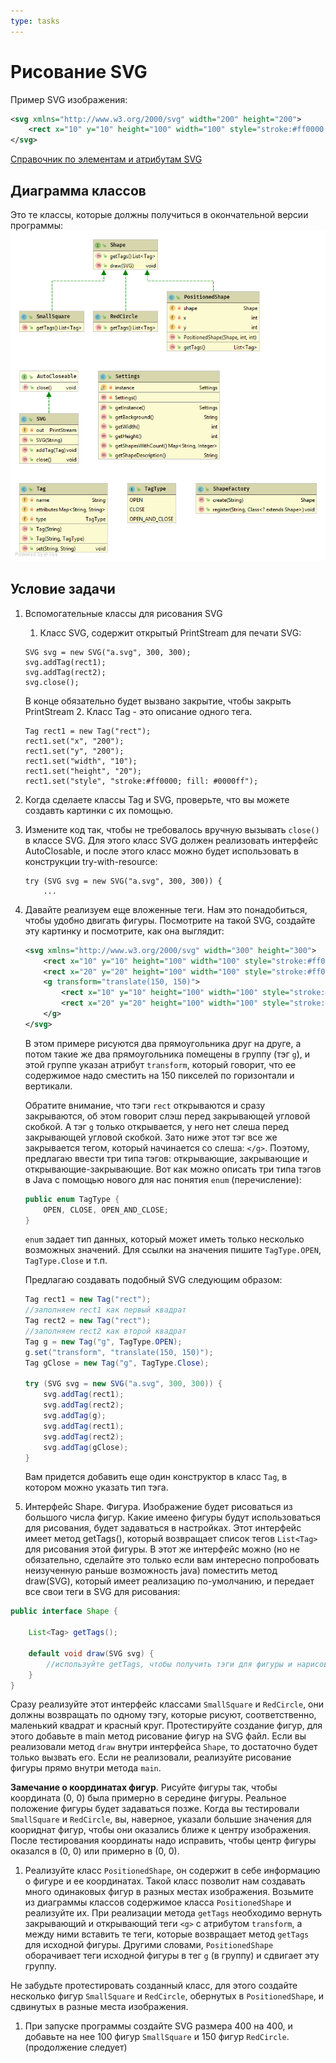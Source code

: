 ```yaml
---
type: tasks
---
```


# Рисование SVG

Пример SVG изображения:
```svg
<svg xmlns="http://www.w3.org/2000/svg" width="200" height="200">
    <rect x="10" y="10" height="100" width="100" style="stroke:#ff0000; fill: #0000ff"/>
</svg>
```

[Справочник по элементам и атрибутам SVG](https://developer.mozilla.org/ru/docs/Web/SVG)

## Диаграмма классов
Это те классы, которые должны получиться в окончательной версии программы:
![class diagram](SVG-class-diagram.png)

## Условие задачи

1. Вспомогательные классы для рисования
SVG
    1. Класс SVG, содержит открытый
    PrintStream для печати SVG:
    ```
    SVG svg = new SVG("a.svg", 300, 300);
    svg.addTag(rect1);
    svg.addTag(rect2);
    svg.close();
    ```
    В конце обязательно будет вызвано закрытие, чтобы закрыть PrintStream
    2. Класс Tag - это описание одного тега.
    ```
    Tag rect1 = new Tag("rect");
    rect1.set("x", "200");
    rect1.set("y", "200");
    rect1.set("width", "10");
    rect1.set("height", "20");
    rect1.set("style", "stroke:#ff0000; fill: #0000ff");
    ```
1. Когда сделаете классы Tag и SVG, проверьте, что вы можете создавть картинки с их помощью.
1. Измените код так, чтобы не требовалось вручную вызывать `close()` в классе SVG. Для этого класс SVG должен реализовать интерфейс
AutoClosable, и после этого класс можно будет использовать в конструкции try-with-resource:
    ```
    try (SVG svg = new SVG("a.svg", 300, 300)) {
        ...
    ```
1. Давайте реализуем еще вложенные теги. Нам это понадобиться, чтобы удобно двигать фигуры. Посмотрите на такой SVG, создайте эту
картинку и посмотрите, как она выглядит:
    ```svg
    <svg xmlns="http://www.w3.org/2000/svg" width="300" height="300">
        <rect x="10" y="10" height="100" width="100" style="stroke:#ff0000; fill: #0000ff"/>
        <rect x="20" y="20" height="100" width="100" style="stroke:#ff0000; fill: #00ff00"/>
        <g transform="translate(150, 150)">
            <rect x="10" y="10" height="100" width="100" style="stroke:#ff0000; fill: #0000ff"/>
            <rect x="20" y="20" height="100" width="100" style="stroke:#ff0000; fill: #00ff00"/>
        </g>
    </svg>
    ```
    
    В этом примере рисуются два прямоугольника друг на друге, а потом такие же два прямоугольника помещены в группу (тэг `g`),
    и этой группе указан атрибут `transform`, который говорит, что ее содержимое надо сместить на 150 пикселей по горизонтали
    и вертикали.
    
    Обратите внимание, что тэги `rect` открываются и сразу закрываются, об этом говорит слэш перед закрывающей угловой скобкой.
    А тэг `g` только открывается, у него нет слеша перед закрывающей угловой скобкой. Зато ниже этот тэг все же закрывается тегом,
    который начинается со слеша: `</g>`. Поэтому, предлагаю ввести три типа тэгов: открывающие, закрывающие и открывающие-закрывающие.
    Вот как можно описать три типа тэгов в Java с помощью нового для нас понятия `enum` (перечисление):
    
    ```java
    public enum TagType {
        OPEN, CLOSE, OPEN_AND_CLOSE;
    }
    ```
    
    `enum` задает тип данных, который может иметь только несколько возможных значений. Для ссылки на значения пишите `TagType.OPEN`,
    `TagType.Close` и т.п.
    
    Предлагаю создавать подобный SVG следующим образом:
    ```java
    Tag rect1 = new Tag("rect");
    //заполняем rect1 как первый квадрат
    Tag rect2 = new Tag("rect");
    //заполняем rect2 как второй квадрат
    Tag g = new Tag("g", TagType.OPEN);
    g.set("transform", "translate(150, 150)");
    Tag gClose = new Tag("g", TagType.Close);
    
    try (SVG svg = new SVG("a.svg", 300, 300)) {
        svg.addTag(rect1);
        svg.addTag(rect2);
        svg.addTag(g);
        svg.addTag(rect1);
        svg.addTag(rect2);
        svg.addTag(gClose);
    }
    ```
    
    Вам придется добавить еще один конструктор в класс `Tag`, в котором можно указать тип тэга.
    
1. Интерфейс Shape. Фигура. Изображение будет рисоваться из большого числа фигур. Какие имеено фигуры будут использоваться для рисования, будет задаваться в настройках. Этот интерфейс имеет метод getTags(), который возвращает список тегов `List<Tag>` для рисования этой фигуры. В этот же интерфейс можно (но не обязательно, сделайте это только если вам интересно попробовать неизученную раньше возможность java) поместить метод draw(SVG), который имеет реализацию по-умолчанию, и передает все свои теги в SVG для рисования:
```java
public interface Shape {

    List<Tag> getTags();

    default void draw(SVG svg) {
        //используйте getTags, чтобы получить тэги для фигуры и нарисовать их на svg.
    }
}
```
Сразу реализуйте этот интерфейс классами `SmallSquare` и `RedCircle`, они должны возвращать по одному тэгу, которые рисуют, соответственно, маленький квадрат и красный круг. Протестируйте создание фигур, для этого добавьте в main метод рисование фигур на SVG файл. Если вы реализовали метод `draw` внутри интерфейса `Shape`, то достаточно будет только вызвать его. Если не реализовали, реализуйте рисование фигуры прямо внутри метода `main`.

**Замечание о координатах фигур**. Рисуйте фигуры так, чтобы координата (0, 0) была примерно в середине фигуры. Реальное положение фигуры будет задаваться позже. Когда вы тестировали `SmallSquare` и `RedCircle`, вы, наверное, указали большие значения для коориднат фигур, чтобы они оказались ближе к центру изображения. После тестирования координаты надо исправить, чтобы центр фигуры оказался в (0, 0) или примерно в (0, 0).

1. Реализуйте класс `PositionedShape`, он содержит в себе информацию о фигуре и ее координатах. Такой класс позволит нам создавать много одинаковых фигур в разных местах изображения. Возьмите из диаграммы классов содержимое класса `PositionedShape` и реализуйте их. При реализации метода `getTags` необходимо вернуть закрывающий и открывающий теги `<g>` c атрибутом `transform`, а между ними вставить те теги, которые возвращает метод `getTags` для исходной фигуры. Другими словами, `PositionedShape` оборачивает теги исходной фигуры в тег `g` (в группу) и сдвигает эту группу.

Не забудьте протестировать созданный класс, для этого создайте несколько фигур `SmallSquare` и `RedCircle`, обернутых в `PositionedShape`, и сдвинутых в разные места изображения.

1. При запуске программы создайте SVG размера 400 на 400, и добавьте на нее 100 фигур `SmallSquare` и 150 фигур `RedCircle`. (продолжение следует)
